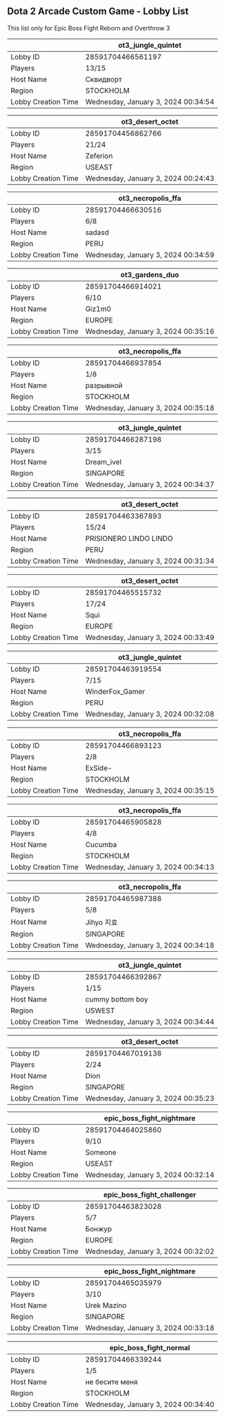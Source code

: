 ## Dota 2 Arcade Custom Game - Lobby List

This list only for Epic Boss Fight Reborn and Overthrow 3

|  | ot3_jungle_quintet |
| ------ | ------ |
| Lobby ID | 28591704466561197 |
| Players | 13/15 |
| Host Name | Сквидворт |
| Region | STOCKHOLM |
| Lobby Creation Time | Wednesday, January 3, 2024 00:34:54 |


|  | ot3_desert_octet |
| ------ | ------ |
| Lobby ID | 28591704456862766 |
| Players | 21/24 |
| Host Name | Zeferion |
| Region | USEAST |
| Lobby Creation Time | Wednesday, January 3, 2024 00:24:43 |


|  | ot3_necropolis_ffa |
| ------ | ------ |
| Lobby ID | 28591704466630516 |
| Players | 6/8 |
| Host Name | sadasd |
| Region | PERU |
| Lobby Creation Time | Wednesday, January 3, 2024 00:34:59 |


|  | ot3_gardens_duo |
| ------ | ------ |
| Lobby ID | 28591704466914021 |
| Players | 6/10 |
| Host Name | Giz1m0 |
| Region | EUROPE |
| Lobby Creation Time | Wednesday, January 3, 2024 00:35:16 |


|  | ot3_necropolis_ffa |
| ------ | ------ |
| Lobby ID | 28591704466937854 |
| Players | 1/8 |
| Host Name | разрывной |
| Region | STOCKHOLM |
| Lobby Creation Time | Wednesday, January 3, 2024 00:35:18 |


|  | ot3_jungle_quintet |
| ------ | ------ |
| Lobby ID | 28591704466287198 |
| Players | 3/15 |
| Host Name | Dream_ivel |
| Region | SINGAPORE |
| Lobby Creation Time | Wednesday, January 3, 2024 00:34:37 |


|  | ot3_desert_octet |
| ------ | ------ |
| Lobby ID | 28591704463367893 |
| Players | 15/24 |
| Host Name | PRISIONERO LINDO LINDO |
| Region | PERU |
| Lobby Creation Time | Wednesday, January 3, 2024 00:31:34 |


|  | ot3_desert_octet |
| ------ | ------ |
| Lobby ID | 28591704465515732 |
| Players | 17/24 |
| Host Name | Squi |
| Region | EUROPE |
| Lobby Creation Time | Wednesday, January 3, 2024 00:33:49 |


|  | ot3_jungle_quintet |
| ------ | ------ |
| Lobby ID | 28591704463919554 |
| Players | 7/15 |
| Host Name | WinderFox_Gamer |
| Region | PERU |
| Lobby Creation Time | Wednesday, January 3, 2024 00:32:08 |


|  | ot3_necropolis_ffa |
| ------ | ------ |
| Lobby ID | 28591704466893123 |
| Players | 2/8 |
| Host Name | ExSide- |
| Region | STOCKHOLM |
| Lobby Creation Time | Wednesday, January 3, 2024 00:35:15 |


|  | ot3_necropolis_ffa |
| ------ | ------ |
| Lobby ID | 28591704465905828 |
| Players | 4/8 |
| Host Name | Cucumba |
| Region | STOCKHOLM |
| Lobby Creation Time | Wednesday, January 3, 2024 00:34:13 |


|  | ot3_necropolis_ffa |
| ------ | ------ |
| Lobby ID | 28591704465987388 |
| Players | 5/8 |
| Host Name | Jihyo 지효 |
| Region | SINGAPORE |
| Lobby Creation Time | Wednesday, January 3, 2024 00:34:18 |


|  | ot3_jungle_quintet |
| ------ | ------ |
| Lobby ID | 28591704466392867 |
| Players | 1/15 |
| Host Name | cummy bottom boy |
| Region | USWEST |
| Lobby Creation Time | Wednesday, January 3, 2024 00:34:44 |


|  | ot3_desert_octet |
| ------ | ------ |
| Lobby ID | 28591704467019138 |
| Players | 2/24 |
| Host Name | Dion |
| Region | SINGAPORE |
| Lobby Creation Time | Wednesday, January 3, 2024 00:35:23 |


|  | epic_boss_fight_nightmare |
| ------ | ------ |
| Lobby ID | 28591704464025860 |
| Players | 9/10 |
| Host Name | Someone |
| Region | USEAST |
| Lobby Creation Time | Wednesday, January 3, 2024 00:32:14 |


|  | epic_boss_fight_challenger |
| ------ | ------ |
| Lobby ID | 28591704463823028 |
| Players | 5/7 |
| Host Name | Бонжур |
| Region | EUROPE |
| Lobby Creation Time | Wednesday, January 3, 2024 00:32:02 |


|  | epic_boss_fight_nightmare |
| ------ | ------ |
| Lobby ID | 28591704465035979 |
| Players | 3/10 |
| Host Name | Urek Mazino |
| Region | SINGAPORE |
| Lobby Creation Time | Wednesday, January 3, 2024 00:33:18 |


|  | epic_boss_fight_normal |
| ------ | ------ |
| Lobby ID | 28591704466339244 |
| Players | 1/5 |
| Host Name | не бесите меня |
| Region | STOCKHOLM |
| Lobby Creation Time | Wednesday, January 3, 2024 00:34:40 |



